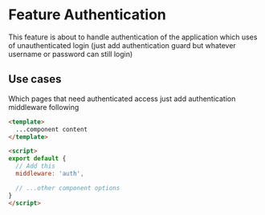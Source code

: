 # Feature Authentication

This feature is about to handle authentication of the application which uses of unauthenticated login (just add authentication guard but whatever username or password can still login)

## Use cases

Which pages that need authenticated access just add authentication middleware following

```html
<template>
  ...component content
</template>

<script>
export default {
  // Add this
  middleware: 'auth',

  // ...other component options
}
</script>
```
